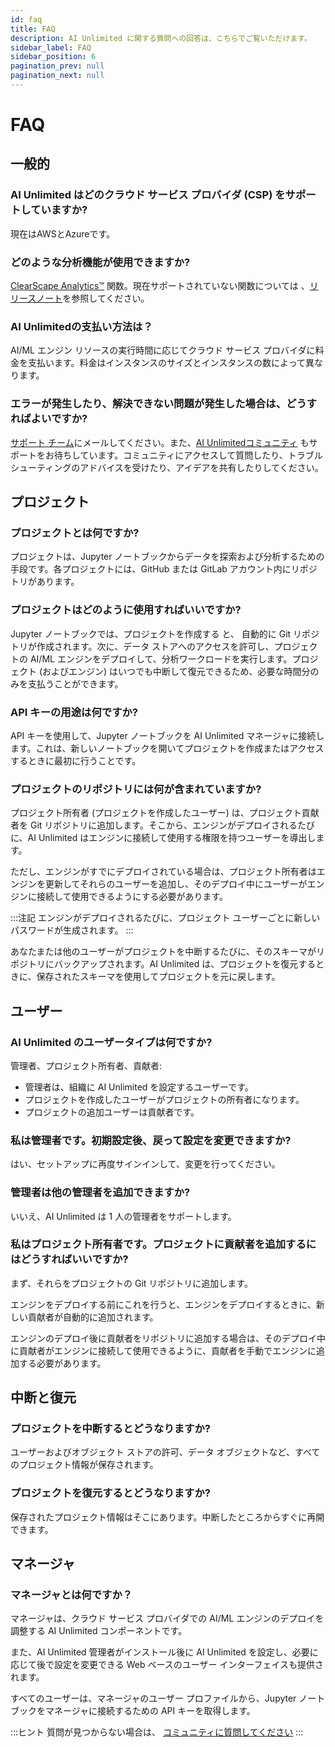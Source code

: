 ```yaml
---
id: faq
title: FAQ
description: AI Unlimited に関する質問への回答は、こちらでご覧いただけます。
sidebar_label: FAQ
sidebar_position: 6
pagination_prev: null
pagination_next: null
---
```


# FAQ


## 一般的

### AI Unlimited はどのクラウド サービス プロバイダ (CSP) をサポートしていますか?
現在はAWSとAzureです。

### どのような分析機能が使用できますか?
[ClearScape Analytics™](https://docs.teradata.com/access/sources/dita/topic?dita:mapPath=phg1621910019905.ditamap&dita:ditavalPath=pny1626732985837.ditaval&dita:topicPath=gma1702668333653.dita) 関数。現在サポートされていない関数については 、[リリースノート](./whats-new/release-notes.md)を参照してください。

### AI Unlimitedの支払い方法は？
AI/ML エンジン リソースの実行時間に応じてクラウド サービス プロバイダに料金を支払います。料金はインスタンスのサイズとインスタンスの数によって異なります。

### エラーが発生したり、解決できない問題が発生した場合は、どうすればよいですか?
<a href="mailto:aiunlimited.support@Teradata.com">サポート チーム</a>にメールしてください。また、[AI Unlimitedコミュニティ](https://support.teradata.com/community?id=community_forum&sys_id=b0aba91597c329d0e6d2bd8c1253affa) もサポートをお待ちしています。コミュニティにアクセスして質問したり、トラブルシューティングのアドバイスを受けたり、アイデアを共有したりしてください。


## プロジェクト

### プロジェクトとは何ですか?
プロジェクトは、Jupyter ノートブックからデータを探索および分析するための手段です。各プロジェクトには、GitHub または GitLab アカウント内にリポジトリがあります。

### プロジェクトはどのように使用すればいいですか?
Jupyter ノートブックでは、プロジェクトを作成する と、 自動的に Git リポジトリが作成されます。次に、データ ストアへのアクセスを許可し、プロジェクトの AI/ML エンジンをデプロイして、分析ワークロードを実行します。プロジェクト (およびエンジン) はいつでも中断して復元できるため、必要な時間分のみを支払うことができます。

### API キーの用途は何ですか?
API キーを使用して、Jupyter ノートブックを AI Unlimited マネージャに接続します。これは、新しいノートブックを開いてプロジェクトを作成またはアクセスするときに最初に行うことです。

### プロジェクトのリポジトリには何が含まれていますか?
プロジェクト所有者 (プロジェクトを作成したユーザー) は、プロジェクト貢献者を Git リポジトリに追加します。そこから、エンジンがデプロイされるたびに、AI Unlimited はエンジンに接続して使用する権限を持つユーザーを導出します。 

ただし、エンジンがすでにデプロイされている場合は、プロジェクト所有者はエンジンを更新してそれらのユーザーを追加し、そのデプロイ中にユーザーがエンジンに接続して使用できるようにする必要があります。

:::注記
エンジンがデプロイされるたびに、プロジェクト ユーザーごとに新しいパスワードが生成されます。
:::

あなたまたは他のユーザーがプロジェクトを中断するたびに、そのスキーマがリポジトリにバックアップされます。AI Unlimited は、プロジェクトを復元するときに、保存されたスキーマを使用してプロジェクトを元に戻します。


## ユーザー

### AI Unlimited のユーザータイプは何ですか?
管理者、プロジェクト所有者、貢献者:
- 管理者は、組織に AI Unlimited を設定するユーザーです。 
- プロジェクトを作成したユーザーがプロジェクトの所有者になります。 
- プロジェクトの追加ユーザーは貢献者です。

### 私は管理者です。初期設定後、戻って設定を変更できますか?
はい、セットアップに再度サインインして、変更を行ってください。


### 管理者は他の管理者を追加できますか?
いいえ、AI Unlimited は 1 人の管理者をサポートします。

### 私はプロジェクト所有者です。プロジェクトに貢献者を追加するにはどうすればいいですか?
まず、それらをプロジェクトの Git リポジトリに追加します。 

エンジンをデプロイする前にこれを行うと、エンジンをデプロイするときに、新しい貢献者が自動的に追加されます。 

エンジンのデプロイ後に貢献者をリポジトリに追加する場合は、そのデプロイ中に貢献者がエンジンに接続して使用できるように、貢献者を手動でエンジンに追加する必要があります。


## 中断と復元 

### プロジェクトを中断するとどうなりますか?
ユーザーおよびオブジェクト ストアの許可、データ オブジェクトなど、すべてのプロジェクト情報が保存されます。

### プロジェクトを復元するとどうなりますか?
保存されたプロジェクト情報はそこにあります。中断したところからすぐに再開できます。


## マネージャ

### マネージャとは何ですか？
マネージャは、クラウド サービス プロバイダでの AI/ML エンジンのデプロイを調整する AI Unlimited コンポーネントです。 

また、AI Unlimited 管理者がインストール後に AI Unlimited を設定し、必要に応じて後で設定を変更できる Web ベースのユーザー インターフェイスも提供されます。 

すべてのユーザーは、マネージャのユーザー プロファイルから、Jupyter ノートブックをマネージャに接続するための API キーを取得します。

:::ヒント
質問が見つからない場合は、 [コミュニティに質問してください](https://support.teradata.com/community?id=community_forum&sys_id=b0aba91597c329d0e6d2bd8c1253affa)
 :::



